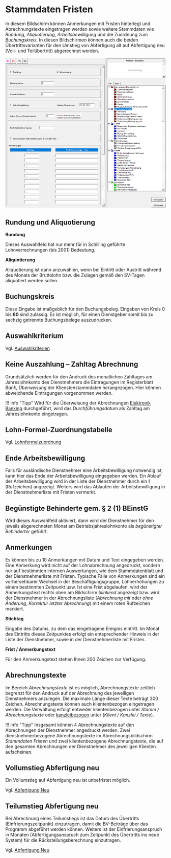 # Stammdaten Fristen

In diesem Bildschirm können Anmerkungen mit Fristen hinterlegt und Abrechnungstexte eingetragen werden sowie weitere Stammdaten wie *Rundung*, *Aliquotierung*, *Arbeitsbewilligung* und die Zuordnung zum *Buchungskreis*. In diesen Bildschirmen können auch die beiden Übertrittsvarianten für den Umstieg von Abfertigung alt auf Abfertigung neu (Voll- und Teilübertritt) abgerechnet werden.

![Image](<img/image54.png>)

## Rundung und Aliquotierung

**Rundung**

Dieses Auswahlfeld hat nur mehr für in Schilling geführte Lohnverrechnungen (bis 2001) Bedeutung.

**Aliquotierung**

Aliquotierung ist dann anzuwählen, wenn bei Eintritt oder Austritt während des Monats der Bruttolohn bzw. die Zulagen gemäß den SV-Tagen aliquotiert werden sollen.

## Buchungskreis

Diese Eingabe ist maßgeblich für den Buchungsbeleg. Eingaben von Kreis 0 bis **60** sind zulässig. Es ist möglich, für einen Dienstgeber somit bis zu sechzig getrennte Buchungsbelege auszudrucken.

## Auswahlkriterium

Vgl. [Auswahlkriterien](../Auswahlkriterien.md)

## Keine Auszahlung – Zahltag Abrechnung

Grundsätzlich werden für den Andruck des monatlichen Zahltages am Jahreslohnkonto des Dienstnehmers die Eintragungen im Registerblatt *Bank, Überweisung* der Klienstenstammdaten herangezogen. Hier können abweichende Eintragungen vorgenommen werden.

!!! info "Tipp"
    Wird für die Überweisung der Abrechnungen [Elektronik Banking](../Elektronic%20Banking%20SEPA.md) durchgeführt, wird das *Durchführungsdatum* als Zahltag am Jahreslohnkonto eingetragen.

## Lohn-Formel-Zuordnungstabelle

Vgl. [Lohnformelzuordnung](../Lohnformeln/Verwaltung%20der%20Lohnformeln%20innerhalb%20eines%20Klienten/Lohnformel%20Zuordnung.md)

## Ende Arbeitsbewilligung

Falls für ausländische Dienstnehmer eine Arbeitsbewilligung notwendig ist, kann hier das Ende der Arbeitsbewilligung eingegeben werden. Ein Ablauf der Arbeitsbewilligung wird in der Liste der Dienstnehmer durch ein **!** (Rufzeichen) angezeigt. Weiters wird das Ablaufen der Arbeitsbewilligung in der Dienstnehmerliste mit Fristen vermerkt.

## Begünstigte Behinderte gem. § 2 (1) BEinstG

Wird dieses Auswahlfeld aktiviert, dann wird der Dienstnehmer für den jeweils abgerechneten Monat am Betriebsjahreslohnkonto als *begünstigter Behinderter* geführt.

## Anmerkungen

Es können bis zu 10 Anmerkungen mit Datum und Text eingegeben werden. Eine Anmerkung wird nicht auf der Lohnabrechnung angedruckt, sondern nur auf bestimmten internen Auswertungen, wie dem Stammdatenblatt und der Dienstnehmerliste mit Fristen. Typische Fälle von Anmerkungen sind ein vorhersehbarer Wechsel in der Beschäftigungsgruppe, Lohnerhöhungen zu einem bestimmten Zeitpunkt usw. Ist eine Frist abgelaufen, wird der Anmerkungstext rechts oben am Bildschirm *blinkend* angezeigt bzw. wird der Dienstnehmer in der Abrechnungsliste (*Abrechnung mit* oder *ohne Änderung*, *Korrektur letzter Abrechnung*) mit einem roten Rufzeichen markiert.

**Stichtag**

Eingabe des Datums, zu dem das eingetragene Ereignis eintritt. Im Monat des Eintritts dieses Zeitpunktes erfolgt ein entsprechender Hinweis in der Liste der Dienstnehmer, sowie in der Dienstnehmerliste mit Fristen.

**Frist / Anmerkungstext**

Für den Anmerkungstext stehen Ihnen 200 Zeichen zur Verfügung.

## Abrechnungstexte

Im Bereich *Abrechnungstexte* ist es möglich, Abrechnungstexte zeitlich begrenzt für den Andruck auf der Abrechnung des jeweiligen Dienstnehmers anzulegen. Die maximale Länge dieser Texte beträgt 300 Zeichen. Abrechnungstexte können auch klientenbezogen eingetragen werden. Die Verwaltung erfolgt entweder klientenbezogen unter *Stamm / Abrechnungstexte* oder [kanzleibezogen](../Kanzleitexte%20und%20Kanzleilohnkontenpläne.md) unter (*Klient / Kanzlei / Texte*).

!!! info "Tipp"
    Insgesamt können 4 Abrechnungstexte auf den Abrechnungen der Dienstnehmer ange­druckt werden. Zwei dienstnehmerbezogene Abrechnungstexte im Abrechnungsbildschirm *Stammdaten* *Fristen* und zwei klientenbezogene Abrechnungstexte, die auf den gesamten Abrechnungen der Dienstnehmer des jeweiligen Klienten aufscheinen.

## Vollumstieg Abfertigung neu

Ein Vollumstieg auf Abfertigung neu ist unbefristet möglich.

Vgl. [Abfertigung Neu](../Abfertigung%20Neu/Bestehende%20Dienstverhältnisse%20-%20Umstiegsmöglichkeiten.md)

## Teilumstieg Abfertigung neu

Bei Abrechnung eines Teilumstiegs ist das Datum des Übertritts (Einfrierungszeitpunkt) einzutragen, damit die BV-Beiträge über das Programm abgeführt werden können. Weiters ist der Einfrierungsanspruch in Monaten (Abfertigungsanspruch zum Zeitpunkt des Übertritts ins neue System) für die Rückstellungsberechnung einzutragen.

Vgl. [Abfertigung Neu](../Abfertigung%20Neu/Bestehende%20Dienstverhältnisse%20-%20Umstiegsmöglichkeiten.md)